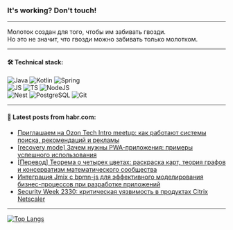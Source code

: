 ### It's working? Don't touch!

---
Молоток создан для того, чтобы им забивать гвозди. <br>
Но это не значит, что гвозди можно забивать только молотком.

---

#### 🛠️ Technical stack:

![Java](https://img.shields.io/badge/Java-informational?logo=Oracle&style=flat&logoColor=white&color=FF4500)
![Kotlin](https://img.shields.io/badge/Kotlin-informational?logo=Kotlin&style=flat&logoColor=white&color=774D97)
![Spring](https://img.shields.io/badge/SpringBoot-informational?logo=SpringBoot&style=flat&logoColor=white&color=6DB33F) <br>
![JS](https://img.shields.io/badge/JS-informational?logo=javaScript&style=flat&logoColor=black&color=F7Df1E)
![TS](https://img.shields.io/badge/TypeScript-informational?logo=typeScript&style=flat&logoColor=black&color=0667A8)
![NodeJS](https://img.shields.io/badge/NodeJS-informational?logo=node.js&style=flat&logoColor=white&color=70A760) <br>
![Nest](https://img.shields.io/badge/NestJS-informational?logo=NestJS&style=flat&logoColor=white&color=E0234E)
![PostgreSQL](https://img.shields.io/badge/PostgreSQL-informational?logo=PostgreSQL&style=flat&logoColor=white&color=DAA520)
![Git](https://img.shields.io/badge/Git-informational?logo=git&style=flat&logoColor=white&color=778899)

___

#### 💬 Latest posts from habr.com:

<!-- BLOG-POST-LIST:START -->
- [Приглашаем на Ozon Tech Intro meetup: как работают системы поиска, рекомендаций и рекламы](https://habr.com/ru/companies/ozontech/articles/750196/?utm_source=habrahabr&utm_medium=rss&utm_campaign=750196)
- [[recovery mode] Зачем нужны PWA-приложения: примеры успешного использования](https://habr.com/ru/companies/altcraft/articles/750194/?utm_source=habrahabr&utm_medium=rss&utm_campaign=750194)
- [[Перевод] Теорема о четырех цветах: раскраска карт, теория графов и консерватизм математического сообщества](https://habr.com/ru/companies/itglobalcom/articles/750062/?utm_source=habrahabr&utm_medium=rss&utm_campaign=750062)
- [Интеграция Jmix с bpmn-js для эффективного моделирования бизнес-процессов при разработке приложений](https://habr.com/ru/companies/haulmont/articles/749558/?utm_source=habrahabr&utm_medium=rss&utm_campaign=749558)
- [Security Week 2330: критическая уязвимость в продуктах Citrix Netscaler](https://habr.com/ru/companies/kaspersky/articles/749922/?utm_source=habrahabr&utm_medium=rss&utm_campaign=749922)
<!-- BLOG-POST-LIST:END -->

---
[![Top Langs](https://github-readme-stats-git-master-advtsetting-gmailcom.vercel.app/api/top-langs/?username=zloylis&langs_count=10&hide_title=false&title_color=e6edf3&size_weight=0.5&count_weight=0.5&layout=compact&hide_border=true&theme=dracula)](https://github.com/zloylis)

<!-- ![GitHub stats](https://github-readme-stats-git-master-advtsetting-gmailcom.vercel.app/api?username=zloylis&show_icons=true&hide_border=true&theme=dracula&hide_title=true&include_all_commits=true&count_private=true&hide=contribs&hide_rank=true) -->

